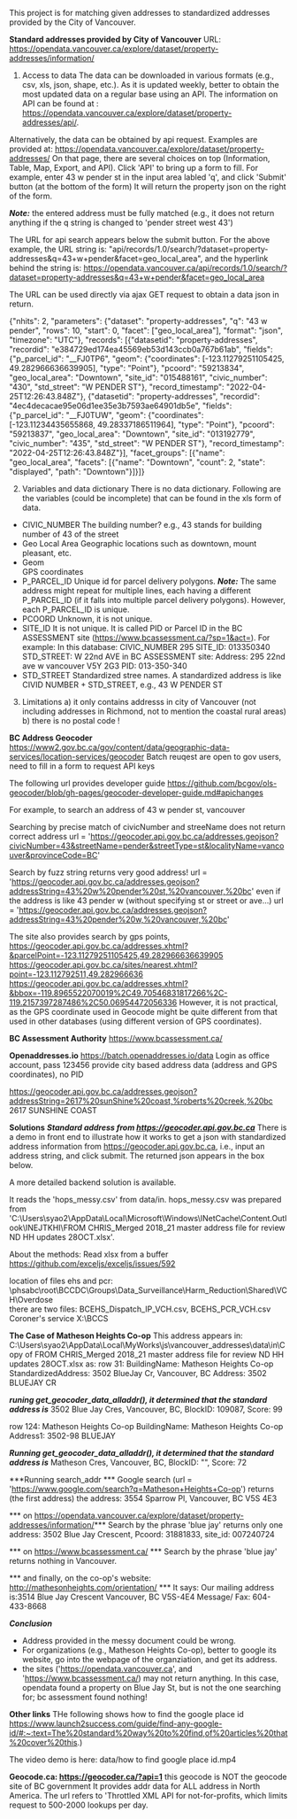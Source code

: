 This project is for matching given addresses to standardized addresses provided by the City of Vancouver.

**Standard addresses provided by City of Vancouver**
URL: https://opendata.vancouver.ca/explore/dataset/property-addresses/information/
1. Access to data
The data can be downloaded in various formats (e.g., csv, xls, json, shape, etc.). As it is updated weekly, better to obtain the most updated data on a regular base using an API. The information on API can be found at : https://opendata.vancouver.ca/explore/dataset/property-addresses/api/.

Alternatively, the data can be obtained by api request. Examples are provided at:
https://opendata.vancouver.ca/explore/dataset/property-addresses/
On that page, there are several choices on top (Information, Table, Map, Export, and API). Click 'API' to bring up a form to fill. 
For example, enter 43 w pender st in the input area labled 'q', and click 'Submit' button (at the bottom of the form)
It will return the property json on the right of the form. 

***Note:*** the entered address must be fully matched (e.g., it does not return anything if the q string is changed to 'pender street west 43')

The URL for api search appears below the submit button. For the above example, the URL string is:
"api/records/1.0/search/?dataset=property-addresses&q=43+w+pender&facet=geo_local_area", and the hyperlink behind the string is:
https://opendata.vancouver.ca/api/records/1.0/search/?dataset=property-addresses&q=43+w+pender&facet=geo_local_area

The URL can be used directly via ajax GET request to obtain a data json in return. 

{"nhits": 2, "parameters": {"dataset": "property-addresses", "q": "43 w pender", "rows": 10, "start": 0, "facet": ["geo_local_area"], "format": "json", "timezone": "UTC"}, "records": [{"datasetid": "property-addresses", "recordid": "e384729ed174ea45569eb53d143ccb0a767b61ab", "fields": {"p_parcel_id": "__FJ0TP6", "geom": {"coordinates": [-123.11279251105425, 49.282966636639905], "type": "Point"}, "pcoord": "59213834", "geo_local_area": "Downtown", "site_id": "015488161", "civic_number": "430", "std_street": "W PENDER ST"}, "record_timestamp": "2022-04-25T12:26:43.848Z"}, {"datasetid": "property-addresses", "recordid": "4ec4decacae95e06d1ee35e3b7593ae64901db5e", "fields": {"p_parcel_id": "__FJ0TUW", "geom": {"coordinates": [-123.11234435655868, 49.28337186511964], "type": "Point"}, "pcoord": "59213837", "geo_local_area": "Downtown", "site_id": "013192779", "civic_number": "435", "std_street": "W PENDER ST"}, "record_timestamp": "2022-04-25T12:26:43.848Z"}], "facet_groups": [{"name": "geo_local_area", "facets": [{"name": "Downtown", "count": 2, "state": "displayed", "path": "Downtown"}]}]}

2. Variables and data dictionary
There is no data dictionary. Following are the variables (could be incomplete) that can be found in the xls form of data.

- CIVIC_NUMBER
    The building number? e.g., 43 stands for building number of 43 of the street
- Geo Local Area
    Geographic locations such as downtown, mount pleasant, etc.
- Geom	
    GPS coordinates
- P_PARCEL_ID
    Unique id for parcel delivery polygons. 
    ***Note:*** The same address might repeat for multiple lines, each having a different P_PARCEL_ID (if it falls into multiple parcel delivery polygons). However, each P_PARCEL_ID is unique. 
- PCOORD
    Unknown, it is not unique.
- SITE_ID
    It is not unique. It is called PID or Parcel ID in the BC ASSESSMENT site (https://www.bcassessment.ca/?sp=1&act=). For example:
    In this database:
        CIVIC_NUMBER 295
        SITE_ID: 013350340 
        STD_STREET: W 22nd AVE 
    in BC ASSESSMENT site: 
        Address: 295 22nd ave w vancouver V5Y 2G3
        PID: 013-350-340
- STD_STREET
    Standardized stree names. A standardized address is like CIVID NUMBER + STD_STREET, e.g., 43 W PENDER ST

3. Limitations
    a) it only contains addresss in city of Vancouver (not including addresses in Richmond, not to mention the coastal rural areas)
    b) there is no postal code !


**BC Address Geocoder**
https://www2.gov.bc.ca/gov/content/data/geographic-data-services/location-services/geocoder
Batch reuqest are open to gov users, need to fill in a form to request API keys

The following url provides developer guide
https://github.com/bcgov/ols-geocoder/blob/gh-pages/geocoder-developer-guide.md#apichanges

For example, to search an address of 43 w pender st, vancouver

Searching by precise match of civicNumber and streeName does not return correct address
url = 'https://geocoder.api.gov.bc.ca/addresses.geojson?civicNumber=43&streetName=pender&streetType=st&localityName=vancouver&provinceCode=BC'

Search by fuzz string returns very good address!
url = 'https://geocoder.api.gov.bc.ca/addresses.geojson?addressString=43%20w%20pender%20st,%20vancouver,%20bc'
even if the address is like 43 pender w (without specifying st or street or ave...)
url = 'https://geocoder.api.gov.bc.ca/addresses.geojson?addressString=43%20pender%20w,%20vancouver,%20bc'

The site also provides search by gps points, 
https://geocoder.api.gov.bc.ca/addresses.xhtml?&parcelPoint=-123.11279251105425,49.282966636639905
https://geocoder.api.gov.bc.ca/sites/nearest.xhtml?point=-123.112792511,49.282966636
https://geocoder.api.gov.bc.ca/addresses.xhtml?&bbox=-119.8965522070019%2C49.70546831817266%2C-119.2157397287486%2C50.06954472056336
However, it is not practical, as the GPS coordinate used in Geocode might be quite different from that used in other databases (using different version of GPS coordinates).

**BC Assessment Authority**
https://www.bcassessment.ca/

**Openaddresses.io**
https://batch.openaddresses.io/data
Login as office account, pass 123456
provide city based address data (address and GPS coordinates), no PID

https://geocoder.api.gov.bc.ca/addresses.geojson?addressString=2617%20sunShine%20coast,%roberts%20creek,%20bc
2617 SUNSHINE COAST


**Solutions**
***Standard address from https://geocoder.api.gov.bc.ca***
There is a demo in front end to illustrate how it works to get a json with standardized address information from https://geocoder.api.gov.bc.ca, i.e., input an address string, and click submit. The returned json appears in the box below. 

A more detailed backend solution is available.

It reads the 'hops_messy.csv' from data/in. hops_messy.csv was prepared from 'C:\Users\syao2\AppData\Local\Microsoft\Windows\INetCache\Content.Outlook\INEJTKHI\FROM CHRIS_Merged 2018_21 master address file for review ND HH updates 28OCT.xlsx'. 

About the methods:
Read xlsx from a buffer
https://github.com/exceljs/exceljs/issues/592

location of files
ehs and pcr:
\\phsabc\root\BCCDC\Groups\Data_Surveillance\Harm_Reduction\Shared\VCH\Overdose\
    there are two files:
        BCEHS_Dispatch_IP_VCH.csv, BCEHS_PCR_VCH.csv
Coroner's service
X:\BCCS

**The Case of Matheson Heights Co-op**
This address appears in:
C:\Users\syao2\AppData\Local\MyWorks\js\vancouver_addresses\data\in\Copy of FROM CHRIS_Merged 2018_21 master address file for review ND HH updates 28OCT.xlsx
as:
row 31: 
    BuildingName: Matheson Heights Co-op
    StandardizedAddress: 3502 BlueJay Cr, Vancouver, BC
    Address: 3502 BLUEJAY CR

***runing get_geocoder_data_alladdr(), it determined that the standard address is*** 
    3502 Blue Jay Cres, Vancouver, BC, BlockID: 109087, Score: 99

row 124: Matheson Heights Co-op
    BuildingName: Matheson Heights Co-op
    Address1: 3502-98 BLUEJAY

***Running get_geocoder_data_alladdr(), it determined that the standard address is*** 
    Matheson Cres, Vancouver, BC, BlockID: "", Score: 72

***Running search_addr ***
Google search (url = 'https://www.google.com/search?q=Matheson+Heights+Co-op') returns (the first address) the address: 
3554 Sparrow Pl, Vancouver, BC V5S 4E3

*** on https://opendata.vancouver.ca/explore/dataset/property-addresses/information/***
Search by the phrase 'blue jay' returns only one address:
3502 Blue Jay Crescent, Pcoord: 31881833, site_id: 007240724

*** on https://www.bcassessment.ca/ ***
Search by the phrase 'blue jay' returns nothing in Vancouver. 

*** and finally, on the co-op's website: http://mathesonheights.com/orientation/ ***
It says:
Our mailing address is:3514 Blue Jay Crescent
Vancouver, BC
V5S-4E4
Message/ Fax: 604-433-8668

***Conclusion***
- Address provided in the messy document could be wrong. 
- For organizations (e.g., Matheson Heights Co-op), better to google its website, go into the webpage of the organziation, and get its address.
- the sites ('https://opendata.vancouver.ca', and 'https://www.bcassessment.ca/) may not return anything. In this case, opendata found a property on Blue Jay St, but is not the one searching for; bc assessment found nothing!


**Other links**
THe following shows how to find the google place id
https://www.launch2success.com/guide/find-any-google-id/#:~:text=The%20standard%20way%20to%20find,of%20articles%20that%20cover%20this.)

The video demo is here:
data/how to find google place id.mp4


**Geocode.ca: https://geocoder.ca/?api=1**
this geocode is NOT the geocode site of BC government
It provides addr data for ALL address in North America. 
The url refers to 'Throttled XML API for not-for-profits, which limits request to 500-2000 lookups per day. 